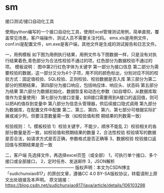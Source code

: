 # sm
接口测试/接口自动化工具

使用python编写的一个接口自动化工具，使用Excel管理测试用例，简单直观，覆盖常见场景。客户端操作，测试人员不需要关注代码。
ems.xls是用例文件，conf.ini是配置文件，sm.exe是客户端，其他文件是生成的测试报告和日志文件。

一，用例模板
如下图为用例执行结果，用例文件与下图数据一样，只是没有对执行结果着色,青色部分为合法性校验不通过的项，红色部分为数据校验不通过的项。
模板说明：
图中第2行红色字体为关键字
第一部分为接口信息
第二部分为需要校验的数据，这一部分又分为4个子项，用不同的颜色标出，分别对应不同的校验方式：固定值校验、SQL校验、正则校验、校验数据是否入库
第三部分为第二部分的预期结果，
第四部分为接口响应，包括响应体、响应头、状态码
第五部分为结果
第六部分为数据初始化、数据恢复和动态化参数（如自增ID，从数据库取值作为变量使用）
第七部分为接口变量，如B接口需要用到A接口的返回值，则可以把A的值存到变量中
第八部分为信息头管理器，供后续接口隐式调用
第九部分为数据库，在配置文件中配置
第二、第三、第四、第六、第七部分可根据实际扩展或减少列，但要注意数量需一致（如校验值和预 期结果的列数需一致）

校验规则：
1，模板校验
1）校验关键字，不能少，顺序不能乱
2）校验相关的各部分数量是否一致，如校验值和预期结果的数量
2，合法性校验
校验填写的数据是否合法，如请求方式是否正确，参数格式是否正确等
3，数据校验
校验接口返回值与预期结果是否一致

二，客户端
先选择文件，再选择excel页签（或全部）
1，可执行单个接口、多个接口或全部接口，
2，定时任务、发送邮件
3，JSON解析
————————————————
版权声明：本文为CSDN博主「sudichunxiao817」的原创文章，遵循CC 4.0 BY-SA版权协议，转载请附上原文出处链接及本声明。
原文链接：https://blog.csdn.net/sudichunxiao817/java/article/details/106103298
